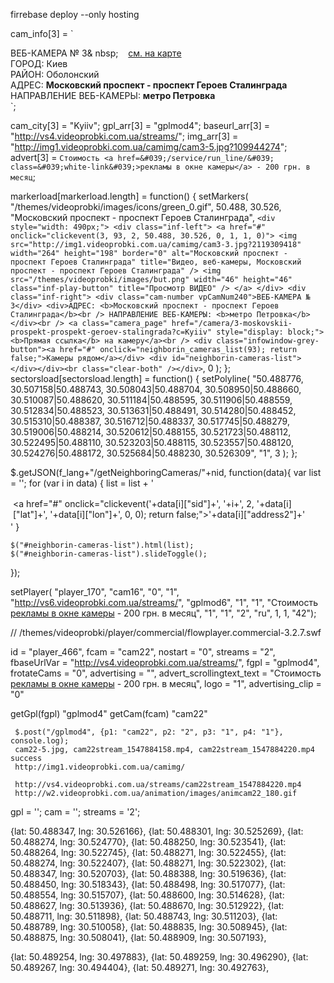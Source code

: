 firrebase deploy --only hosting

cam_info[3] = `

<div class="cam-number vpCamNum240">
ВЕБ-КАМЕРА № 3&
nbsp;&nbsp;&nbsp;&nbsp;
<a href="#" onclick="change_position(50.488, 30.526, 16); return false;" style="font-weight: normal;" rel="nofollow">см. на карте</a>
<style>.linktocam2{width: 27px; height: 21px; background: url(/themes/videoprobki/images/main2cam.png); float: right;}.linktocam2:hover{background: url(/themes/videoprobki/images/main2cam_h.png);}</style>
&nbsp;&nbsp;&nbsp;&nbsp;
<a href="/camera/3-moskovskii-prospekt-prospekt-geroev-stalingrada?">
<div title="Переход на страницу камеры" class="linktocam2"></div>
</a>
</div>
<div>
ГОРОД: Киев
<br />
РАЙОН: Оболонский
<br />
АДРЕС: <b>Московский проспект - проспект Героев Сталинграда</b>
<br />НАПРАВЛЕНИЕ ВЕБ-КАМЕРЫ: <b>метро Петровка</b></div>`;

cam_city[3] = "Kyiiv";
gpl_arr[3] = "gplmod4";
baseurl_arr[3] = "http://vs4.videoprobki.com.ua/streams/";
img_arr[3] = "http://img1.videoprobki.com.ua/camimg/cam3-5.jpg?109944274";
advert[3] = `Стоимость <a href=&#039;/service/run_line/&#039; class=&#039;white-link&#039;>рекламы в окне камеры</a> - 200 грн. в месяц`;

markerload[markerload.length] = function() {
setMarkers(
"/themes/videoprobki/images/icons/green_0.gif",
50.488,
30.526,
"Московский проспект - проспект Героев Сталинграда",
`<div style="width: 490px;"> <div class="inf-left"> <a href="#" onclick="clickevent(3, 93, 2, 50.488, 30.526, 0, 1, 1, 0)"> <img src="http://img1.videoprobki.com.ua/camimg/cam3-3.jpg?2119309418" width="264" height="198" border="0" alt="Московский проспект - проспект Героев Сталинграда" title="Видео, веб-камеры, Московский проспект - проспект Героев Сталинграда" /> <img src="/themes/videoprobki/images/but.png" width="46" height="46" class="inf-play-button" title="Просмотр ВИДЕО" /> </a> </div> <div class="inf-right"> <div class="cam-number vpCamNum240">ВЕБ-КАМЕРА № 3</div> <div>АДРЕС: <b>Московский проспект - проспект Героев Сталинграда</b><br /> НАПРАВЛЕНИЕ ВЕБ-КАМЕРЫ: <b>метро Петровка</b></div><br /> <a class="camera_page" href="/camera/3-moskovskii-prospekt-prospekt-geroev-stalingrada?c=Kyiiv" style="display: block;"><b>Прямая ссылка</b> на камеру</a><br /> <div class="infowindow-grey-button"><a href="#" onclick="neighborin_cameras_list(93); return false;">Камеры рядом</a></div> <div id="neighborin-cameras-list"></div></div><br class="clear-both" /></div>`,
0
);
};
sectorsload[sectorsload.length] = function() {
setPolyline(
"50.488776, 30.507158|50.488743, 30.508043|50.488704, 30.508950|50.488660, 30.510087|50.488620, 30.511184|50.488595, 30.511906|50.488559, 30.512834|50.488523, 30.513631|50.488491, 30.514280|50.488452, 30.515310|50.488387, 30.516712|50.488337, 30.517745|50.488279, 30.519006|50.488214, 30.520612|50.488155, 30.521723|50.488112, 30.522495|50.488110, 30.523203|50.488115, 30.523557|50.488120, 30.524276|50.488172, 30.525684|50.488230, 30.526309",
"1",
3
);
};

\$.getJSON(f_lang+"/getNeighboringCameras/"+nid, function(data){
var list = '';
for (var i in data) {
list = list + '<div style="padding: 2px 0 3px 4px;"><a href="#" onclick="clickevent('+data[i]["sid"]+', '+i+', 2, '+data[i]["lat"]+', '+data[i]["lon"]+', 0, 0); return false;">'+data[i]["address2"]+'</a></div>'
}

    $("#neighborin-cameras-list").html(list);
    $("#neighborin-cameras-list").slideToggle();

});

setPlayer(
"player_170",
"cam16",
"0",
"1",
"http://vs6.videoprobki.com.ua/streams/", "gplmod6", "1", "1",
"Стоимость <a href='/service/run_line/' class='white-link'>рекламы в окне камеры</a> - 200 грн. в месяц",
"1", "1", "2", "ru", 1, 1, "42");

// /themes/videoprobki/player/commercial/flowplayer.commercial-3.2.7.swf

id = "player_466",
fcam = "cam22",
nostart = "0",
streams = "2",
fbaseUrlVar = "http://vs4.videoprobki.com.ua/streams/",
fgpl = "gplmod4",
frotateCams = "0",
advertising = "",
advert_scrollingtext_text = "Стоимость <a href='/service/run_line/' class='white-link'>рекламы в окне камеры</a> - 200 грн. в месяц",
logo = "1",
advertising_clip = "0"

getGpl(fgpl)
"gplmod4"
getCam(fcam)
"cam22"

     $.post("/gplmod4", {p1: "cam22", p2: "2", p3: "1", p4: "1"}, console.log);
     cam22-5.jpg, cam22stream_1547884158.mp4, cam22stream_1547884220.mp4 success
     http://img1.videoprobki.com.ua/camimg/

     http://vs4.videoprobki.com.ua/streams/cam22stream_1547884220.mp4
     http://w2.videoprobki.com.ua/animation/images/animcam22_180.gif

gpl = '';
cam = '';
streams = '2';

{lat: 50.488347, lng: 30.526166},
{lat: 50.488301, lng: 30.525269},
{lat: 50.488274, lng: 30.524770},
{lat: 50.488250, lng: 30.523541},
{lat: 50.488264, lng: 30.522745},
{lat: 50.488271, lng: 30.522455},
{lat: 50.488274, lng: 30.522407},
{lat: 50.488271, lng: 30.522302},
{lat: 50.488347, lng: 30.520703},
{lat: 50.488388, lng: 30.519636},
{lat: 50.488450, lng: 30.518343},
{lat: 50.488498, lng: 30.517077},
{lat: 50.488554, lng: 30.515707},
{lat: 50.488600, lng: 30.514628},
{lat: 50.488627, lng: 30.513936},
{lat: 50.488670, lng: 30.512922},
{lat: 50.488711, lng: 30.511898},
{lat: 50.488743, lng: 30.511203},
{lat: 50.488789, lng: 30.510058},
{lat: 50.488835, lng: 30.508945},
{lat: 50.488875, lng: 30.508041},
{lat: 50.488909, lng: 30.507193},

{lat: 50.489254, lng: 30.497883},
{lat: 50.489259, lng: 30.496290},
{lat: 50.489267, lng: 30.494404},
{lat: 50.489271, lng: 30.492763},
